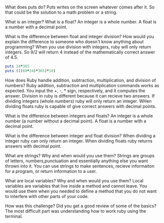 What does puts do?
	Puts writes on the screen whatever comes after it. So that could be the solution to a math problem or a string.

What is an integer? What is a float?
	An integer is a whole number. A float is a number with a decimal point.

What is the difference between float and integer division? How would you
explain the difference to someone who doesn't know anything about programming?
	When you use division with integers, ruby will only return integers. So 9/2 will return 4 instead of the mathematically correct answer of 4.5.
```ruby
puts 24*365
puts (((60*24)*365)*10)
```

How does Ruby handle addition, subtraction, multiplication, and division of numbers?
  Ruby addition, subtraction and multiplication commands works as expected. You input the +, -, * sign, respectively, and it computes the answer. Division in ruby is different because it can recieve two answers. If dividing integers (whole numbers) ruby will only return an integer. WHen dividing floats ruby is capable of give correct answers with decimal points.

What is the difference between integers and floats?
  An integer is a whole number (a number without a decimal point). A float is a number with a decimal point.

What is the difference between integer and float division?
  When dividing a integer ruby can only return an integer. When dividing floats ruby returns answers with decimal point.

What are strings? Why and when would you use them?
  Strings are groups of letters, numbers,punctuation and essentially anything else you want thrown into it. You can use strings to make sentences, recieve informaiton for a program, or return information to a user.

What are local variables? Why and when would you use them?
  Local variables are variables that live inside a method and cannot leave. You would use them when you needed to define a method that you do not want to interfere with other parts of your code.

How was this challenge? Did you get a good review of some of the basics?
  The most difficult part was understanding how to work ruby using the terminal.